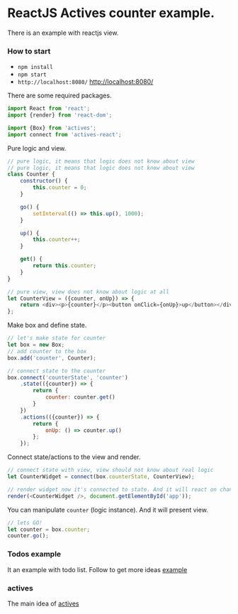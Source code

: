 # ReactJS Actives counter example. 
There is an example with reactjs view.

### How to start
- `npm install`
- `npm start`
- `http://localhost:8080/` [http://localhost:8080/](http://localhost:8080/)


There are some required packages.
```javascript
import React from 'react';
import {render} from 'react-dom';

import {Box} from 'actives';
import connect from 'actives-react';
```
Pure logic and view.
```javascript
// pure logic, it means that logic does not know about view
// pure logic, it means that logic does not know about view
class Counter {
    constructor() {
        this.counter = 0;
    }

    go() {
        setInterval(() => this.up(), 1000);
    }

    up() {
        this.counter++;
    }

    get() {
        return this.counter;
    }
}

// pure view, view does not know about logic at all
let CounterView = ({counter, onUp}) => {
    return <div><p>{counter}</p><button onClick={onUp}>up</button></div>
};
```

Make box and define state.
```javascript
// let's make state for counter
let box = new Box;
// add counter to the box
box.add('counter', Counter);

// connect state to the counter
box.connect('counterState', 'counter')
    .state(({counter}) => {
        return {
            counter: counter.get()
        }
    })
    .actions(({counter}) => {
        return {
            onUp: () => counter.up()
        };
    });
```

Connect state/actions to the view and render.
```javascript
// connect state with view, view should not know about real logic
let CounterWidget = connect(box.counterState, CounterView);

// render widget now it's connected to state. And it will react on changes.
render(<CounterWidget />, document.getElementById('app'));
```

You can manipulate `counter` (logic instance). And it will present view.
```javascript
// lets GO!
let counter = box.counter;
counter.go();
```


### Todos example
It an example with todo list. Follow to get more ideas [example](https://github.com/slavahatnuke/react-native-todos-example)

### actives
The main idea of [actives](https://github.com/slavahatnuke/actives)
